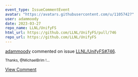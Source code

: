 ```yaml
---
event_type: IssueCommentEvent
avatar: "https://avatars.githubusercontent.com/u/1105742?"
user: adammoody
date: 2023-03-27
repo_name: LLNL/UnifyFS
html_url: https://github.com/LLNL/UnifyFS/pull/746
repo_url: https://github.com/LLNL/UnifyFS
---
```


<a href='https://github.com/adammoody' target='_blank'>adammoody</a> commented on issue <a href='https://github.com/LLNL/UnifyFS/pull/746' target='_blank'>LLNL/UnifyFS#746</a>.

<small>Thanks, @MichaelBrim !...</small>

<a href='https://github.com/LLNL/UnifyFS/pull/746' target='_blank'>View Comment</a>